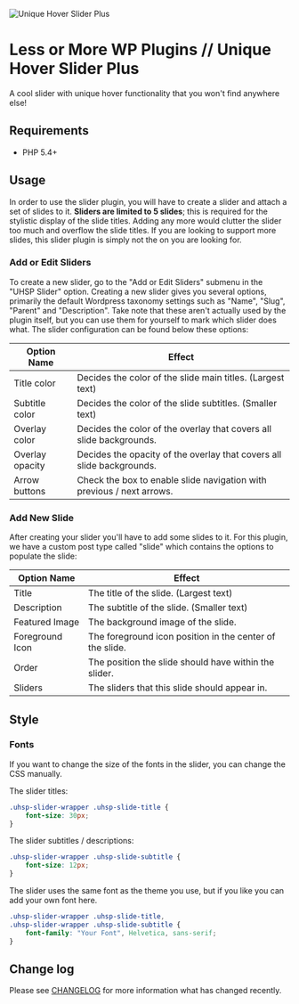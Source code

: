 ![Unique Hover Slider Plus](http://i.imgur.com/SRGm08M.png "Unique Hover Slider Plus")

# Less or More WP Plugins // Unique Hover Slider Plus

A cool slider with unique hover functionality that you won't find anywhere else!


## Requirements

- PHP 5.4+

## Usage

In order to use the slider plugin, you will have to create a slider and attach a set of slides to it. **Sliders are limited to 5 slides**; this is required for the stylistic display of the slide titles. Adding any more would clutter the slider too much and overflow the slide titles. If you are looking to support more slides, this slider plugin is simply not the on you are looking for.

### Add or Edit Sliders

To create a new slider, go to the "Add or Edit Sliders" submenu in the "UHSP Slider" option. Creating a new slider gives you several options, primarily the default Wordpress taxonomy settings such as "Name", "Slug", "Parent" and "Description". Take note that these aren't actually used by the plugin itself, but you can use them for yourself to mark which slider does what. The slider configuration can be found below these options:

| Option Name              | Effect                                                                |
|--------------------------|-----------------------------------------------------------------------|
| Title color              | Decides the color of the slide main titles. (Largest text)            |
| Subtitle color           | Decides the color of the slide subtitles. (Smaller text)              |
| Overlay color            | Decides the color of the overlay that covers all slide backgrounds.   |
| Overlay opacity          | Decides the opacity of the overlay that covers all slide backgrounds. |
| Arrow buttons            | Check the box to enable slide navigation with previous / next arrows. |

### Add New Slide

After creating your slider you'll have to add some slides to it. For this plugin, we have a custom post type called "slide" which contains the options to populate the slide:

| Option Name              | Effect                                                                |
|--------------------------|-----------------------------------------------------------------------|
| Title                    | The title of the slide. (Largest text)                                |
| Description              | The subtitle of the slide. (Smaller text)                             |
| Featured Image           | The background image of the slide.                                    |
| Foreground Icon          | The foreground icon position in the center of the slide.              |
| Order                    | The position the slide should have within the slider.                 |
| Sliders                  | The sliders that this slide should appear in.                         |

## Style

### Fonts

If you want to change the size of the fonts in the slider, you can change the CSS manually.

The slider titles:
```css
.uhsp-slider-wrapper .uhsp-slide-title {
    font-size: 30px;
}
```

The slider subtitles / descriptions:
```css
.uhsp-slider-wrapper .uhsp-slide-subtitle {
    font-size: 12px;
}
```

The slider uses the same font as the theme you use, but if you like you can add your own font here.
```css
.uhsp-slider-wrapper .uhsp-slide-title,
.uhsp-slider-wrapper .uhsp-slide-subtitle {
    font-family: "Your Font", Helvetica, sans-serif;
}
```

## Change log

Please see [CHANGELOG](CHANGELOG.md) for more information what has changed recently.
